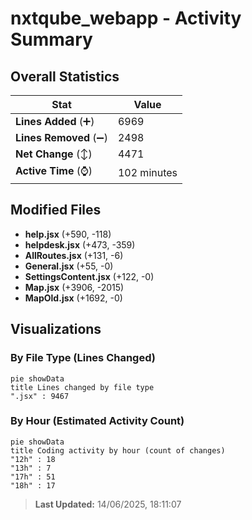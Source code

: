 # nxtqube_webapp - Activity Summary 

## Overall Statistics

| Stat                   | Value                                                             |
| ---------------------- | ----------------------------------------------------------------- |
| **Lines Added** (➕)   | 6969                                          |
| **Lines Removed** (➖) | 2498                                        |
| **Net Change** (↕)    | 4471                |
| **Active Time** (⌚)   | 102 minutes |


## Modified Files
- **help.jsx** (+590, -118)
- **helpdesk.jsx** (+473, -359)
- **AllRoutes.jsx** (+131, -6)
- **General.jsx** (+55, -0)
- **SettingsContent.jsx** (+122, -0)
- **Map.jsx** (+3906, -2015)
- **MapOld.jsx** (+1692, -0)

## Visualizations

### By File Type (Lines Changed)

```mermaid
pie showData
title Lines changed by file type
".jsx" : 9467
```

### By Hour (Estimated Activity Count)

```mermaid
pie showData
title Coding activity by hour (count of changes)
"12h" : 18
"13h" : 7
"17h" : 51
"18h" : 17
```


> **Last Updated:** 14/06/2025, 18:11:07